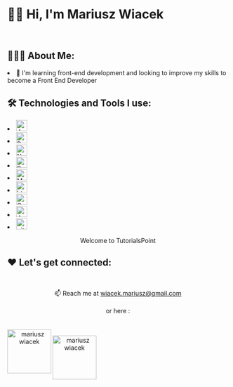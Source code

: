 
<h1>🙋‍♂️ Hi, I'm Mariusz Wiacek </h1>



 <br/>

## 👨🏻‍💻 About Me:

<li>🌱 I'm learning front-end development and looking to improve my skills to become a Front End Developer</li>


## 🛠️ Technologies and Tools I use:

<p>
<li><img alt="Javascript" src="https://img.shields.io/badge/JavaScript-323330?style=for-the-badge&logo=javascript&logoColor=F7DF1E"  height="25px"/></li>
 
<li><img alt="React" src="https://img.shields.io/badge/React-20232A?style=for-the-badge&logo=react&logoColor=61DAFB" height="25px"/></li>

<li><img alt="Nodejs" src="https://img.shields.io/badge/-Nodejs-43853d?style=flat-square&logo=Node.js&logoColor=white"  height="25px"/></li>

<li><img alt="Bootstrap" src="https://img.shields.io/badge/Bootstrap-563D7C?style=for-the-badge&logo=bootstrap&logoColor=white" height="25px"/></li>

<li><img alt="Markdown" src="https://img.shields.io/badge/Markdown-000000?style=for-the-badge&logo=markdown&logoColor=white"  height="25px"/></li>

<li><img alt="html5" src="https://img.shields.io/badge/HTML5-E34F26?style=for-the-badge&logo=html5&logoColor=white" height="25px"/></li>

<li><img alt="Css3" src="https://img.shields.io/badge/CSS3-1572B6?style=for-the-badge&logo=css3&logoColor=white" height="25px"/></li>

<li><img alt="Jquery" src="https://img.shields.io/badge/jquery-%230769AD.svg?style=for-the-badge&logo=jquery&logoColor=white" height="25px"/></li>
 
<li><img alt="git" src="https://img.shields.io/badge/-Git-F05032?style=flat-square&logo=git&logoColor=white" height="25px"/></li>

</p>

 <p><center>Welcome to TutorialsPoint</center></p>

## ❤️ Let's get connected:

<br><center>📫 Reach me at wiacek.mariusz@gmail.com<center></br><center>or here : </center> <br>
<br><center><a href="https://linkedin.com/in/" target="blank"><img align="left" src="https://raw.githubusercontent.com/rahuldkjain/github-profile-readme-generator/master/src/images/icons/Social/linked-in-alt.svg" alt="mariusz wiacek" height="100" width="100" /></center></a>

<a href="mailto:wiacek.mariusz@gmail.com" target="blank"><img align="left" src="https://raw.githubusercontent.com/amitmerchant1990/correo/master/res/correo.png" alt="mariusz wiacek" height="100" width="100" /></a>

